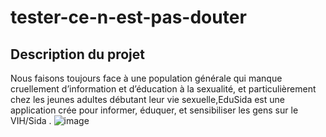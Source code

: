 # tester-ce-n-est-pas-douter
## Description du projet
Nous faisons toujours face à une population générale qui manque cruellement d’information et d’éducation à la sexualité, et particulièrement chez les
jeunes adultes débutant leur vie sexuelle,EduSida est une application crée pour informer, éduquer, et sensibiliser les gens sur le VIH/Sida .
![image](https://user-images.githubusercontent.com/99591162/205151235-5a99b034-af22-4294-b0e7-1276ed36aaed.png)
